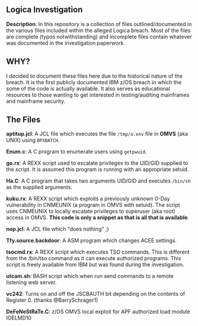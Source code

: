 ## Logica Investigation

**Description**: In this repository is a collection of files outlined/documented in the various files included within the alleged Logica breach. Most of the files are complete (typos notwithstanding) and incomplete files contain whatever was documented in the investigation paperwork.

## WHY?

I decided to document these files here due to the historical nature of the breach. It is the first publicly documented IBM z/OS breach in which the some of the code is actually available. It also serves as educational resources to those wanting to get interested in testing/auditing mainframes and mainframe security. 

## The Files

**aptitup.jcl**: A JCL file which executes the file `/tmp/a.env` file in **OMVS** (aka UNIX) using `BPXBATCH`. 

**Enum.c**: A C program to enumerate users using `getpwuid`. 

**go.rx**: A REXX script used to escalate privileges to the UID/GID supplied to the script. It is assumed this program is running with an appropriate setuid.

**Ha.C**: A C program that takes two arguments UID/GID and executes `/bin/sh` as the supplied arguments.

**kuku.rx**: A REXX script which exploits a previously unknown 0-Day vulnerability in CNMEUNIX (a program in OMVS with setuid). The script uses CNMEUNIX to locally escalate privileges to superuser (aka root) access in OMVS. **This code is only a snippet as that is all that is available**.

**nop.jcl**: A JCL file which "does nothing" ;)

**Tfy.source.backdoor**: A ASM program which changes ACEE settings. 

**tsocmd.rx**: A REXX script which executes TSO commands. This is different from the /bin/tso command as it can execute authorized programs. This script is freely available from IBM but was found during the investigation. 

**utcam.sh**: BASH script which when run send commands to a remote listening web server. 

**vc242**: Turns on and off the JSCBAUTH bit depending on the contents of Register 0. (thanks @BarrySchrager1)

**DeFeNeStRaTe.C**: z/OS OMVS local exploit for APF authorized load module IOELMD10

